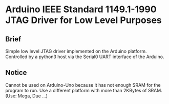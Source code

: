 # Arduino IEEE Standard 1149.1-1990 JTAG Driver for Low Level Purposes

## Brief
Simple low level JTAG driver implemented on the Arduino platform.
Controlled by a python3 host via the Serial0 UART interface of the Arduino.

## Notice
Cannot be used on Arduino-Uno because it has not enough SRAM for the program to run.
Use a different platform with more than 2KBytes of SRAM. (Use: Mega, Due ...)

